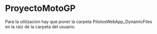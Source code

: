 # ProyectoMotoGP

Para la utilizacion hay que poner la carpeta PilotosWebApp_DynamicFiles en la raiz de la carpeta del usuario.



